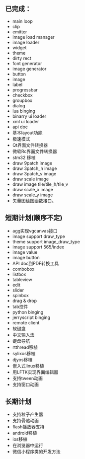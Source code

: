 ## 已完成：
* main loop
* clip
* emitter
* image load manager
* image loader 
* widget
* theme 
* dirty rect 
* font generator
* image generator
* button
* image 
* label 
* progressbar
* checkbox
* groupbox
* dialog
* lua binging 
* binarry ui loader
* xml ui loader
* api doc
* 基本layout功能
* 极速模式
* Qt界面文件转换器
* 微软Rc界面文件转换器 
* stm32 移植
* draw 9patch image
* draw 3patch\_h image
* draw 3patch\_v image
* draw scale image
* draw image tile/tile\_h/tile\_v
* draw scale\_x image
* draw scale\_y image
* 矢量图绘图函数接口。

## 短期计划(顺序不定)

* agg实现vgcanvas接口
* image support draw\_type
* theme support image\_draw\_type 
* image support 565/index
* image value
* image button
* API doc到PDF转换工具
* combobox
* listbox
* tableview
* edit
* slider
* spinbox
* drag & drop
* tab控件
* python binging 
* jerryscript binging 
* remote client
* 软键盘
* 中文输入法
* 键盘导航
* rtthread移植
* sylixos移植
* djyos移植
* 嵌入式linux移植
* 用LFTK实现界面编辑器
* 支持tween动画
* 支持窗口动画

## 长期计划
* 支持粒子产生器
* 支持骨骼动画
* flash播放器支持
* android移植
* ios移植
* 在浏览器中运行
* 微信小程序类的开发方法

